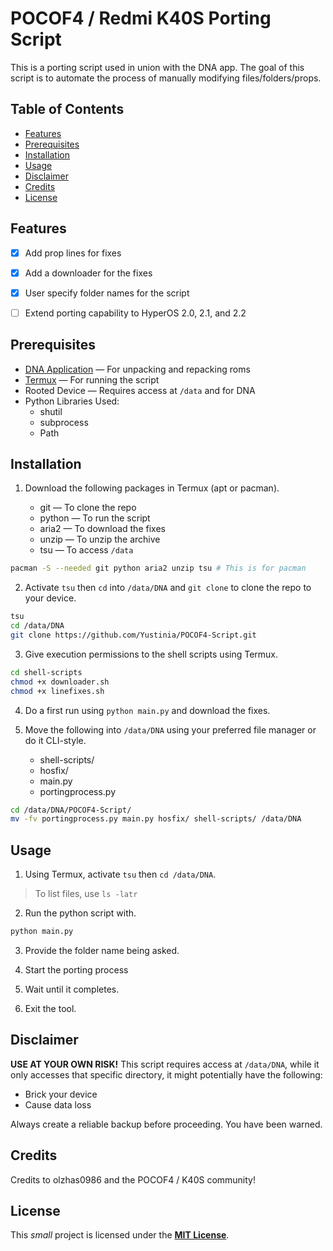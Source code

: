# POCOF4 / Redmi K40S Porting Script

This is a porting script used in union with the DNA app. The goal of this script is to automate the process of manually modifying files/folders/props.

## Table of Contents

- [Features](#features)
- [Prerequisites](#prerequisites)
- [Installation](#installation)
- [Usage](#usage)
- [Disclaimer](#disclaimer)
- [Credits](#credits)
- [License](#license)

## Features

- [x] Add prop lines for fixes

- [x] Add a downloader for the fixes

- [x] User specify folder names for the script

- [ ] Extend porting capability to HyperOS 2.0, 2.1, and 2.2

## Prerequisites

- [DNA Application](https://t.me/OrcaCloud) — For unpacking and repacking roms
- [Termux](https://f-droid.org/packages/com.termux/) — For running the script
- Rooted Device — Requires access at `/data` and for DNA
- Python Libraries Used:
    - shutil
    - subprocess
    - Path

## Installation

1. Download the following packages in Termux (apt or pacman).

    - git — To clone the repo
    - python — To run the script
    - aria2 — To download the fixes
    - unzip — To unzip the archive
    - tsu — To access `/data`

```bash
pacman -S --needed git python aria2 unzip tsu # This is for pacman
```

2. Activate `tsu` then `cd` into `/data/DNA` and `git clone` to clone the repo to your device.

```bash
tsu
cd /data/DNA
git clone https://github.com/Yustinia/POCOF4-Script.git
```

3. Give execution permissions to the shell scripts using Termux.

```bash
cd shell-scripts
chmod +x downloader.sh
chmod +x linefixes.sh
```

4. Do a first run using `python main.py` and download the fixes.

5. Move the following into `/data/DNA` using your preferred file manager or do it CLI-style.

    - shell-scripts/
    - hosfix/
    - main.py
    - portingprocess.py

```bash
cd /data/DNA/POCOF4-Script/
mv -fv portingprocess.py main.py hosfix/ shell-scripts/ /data/DNA
```

## Usage

1. Using Termux, activate `tsu` then `cd /data/DNA`.

> To list files, use `ls -latr`

2. Run the python script with.

```bash
python main.py
```

3. Provide the folder name being asked.

4. Start the porting process

5. Wait until it completes.

6. Exit the tool.

## Disclaimer

**USE AT YOUR OWN RISK!** This script requires access at `/data/DNA`, while it only accesses that specific directory, it might potentially have the following:

- Brick your device
- Cause data loss

Always create a reliable backup before proceeding. You have been warned.

## Credits

Credits to olzhas0986 and the POCOF4 / K40S community!

## License

This *small* project is licensed under the **[MIT License](https://github.com/Yustinia/POCOF4-Script/blob/main/LICENSE)**.
